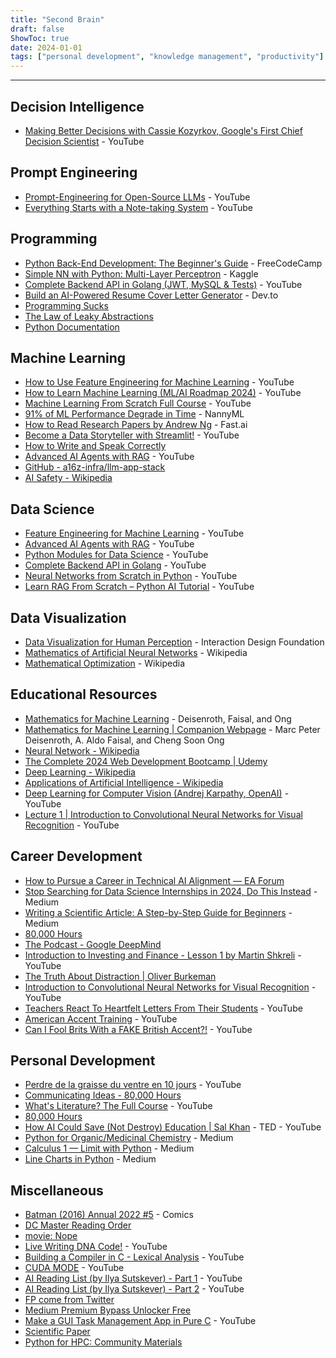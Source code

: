 ```yaml
---
title: "Second Brain"
draft: false
ShowToc: true
date: 2024-01-01
tags: ["personal development", "knowledge management", "productivity"]
---
```


---


## Decision Intelligence
- [Making Better Decisions with Cassie Kozyrkov, Google's First Chief Decision Scientist](https://www.youtube.com/watch?v=h0gbw-Ur_do) - YouTube

## Prompt Engineering
- [Prompt-Engineering for Open-Source LLMs](https://www.youtube.com/watch?v=OgO1gpXSUzU) - YouTube
- [Everything Starts with a Note-taking System](https://www.youtube.com/watch?v=OgO1gpXSUzU) - YouTube

## Programming
- [Python Back-End Development: The Beginner's Guide](https://www.freecodecamp.org/news/python-back-end-development-the-beginners-guide/) - FreeCodeCamp
- [Simple NN with Python: Multi-Layer Perceptron](https://www.kaggle.com/code/androbomb/simple-nn-with-python-multi-layer-perceptron/notebook#Neural-Network) - Kaggle
- [Complete Backend API in Golang (JWT, MySQL & Tests)](https://www.youtube.com/watch?v=h0gbw-Ur_do) - YouTube
- [Build an AI-Powered Resume Cover Letter Generator](https://dev.to/copilotkit/build-an-ai-powered-resume-cover-letter-generator-copilotkit-langchain-tavily-nextjs-1nkc) - Dev.to
- [Programming Sucks](https://www.stilldrinking.org/programming-sucks)
- [The Law of Leaky Abstractions](https://www.joelonsoftware.com/2002/11/11/the-law-of-leaky-abstractions/)
- [Python Documentation](https://docs.python.org/pt-br/3/library/index.html)

## Machine Learning
- [How to Use Feature Engineering for Machine Learning](https://www.youtube.com/watch?v=OgO1gpXSUzU) - YouTube
- [How to Learn Machine Learning (ML/AI Roadmap 2024)](https://www.youtube.com/watch?v=h0gbw-Ur_do) - YouTube
- [Machine Learning From Scratch Full Course](https://www.youtube.com/watch?v=h0gbw-Ur_do) - YouTube
- [91% of ML Performance Degrade in Time](https://www.nannyml.com/blog/91-of-ml-perfomance-degrade-in-time) - NannyML
- [How to Read Research Papers by Andrew Ng](https://forums.fast.ai/t/how-to-read-research-papers-andrew-ng/66892) - Fast.ai
- [Become a Data Storyteller with Streamlit!](https://www.youtube.com/watch?v=h0gbw-Ur_do) - YouTube
- [How to Write and Speak Correctly](https://fr.singlelogin.re/book/1941685/b08d78/how-to-write-and-speak-correctly.html?dsource=recommend)
- [Advanced AI Agents with RAG](https://www.youtube.com/watch?v=h0gbw-Ur_do) - YouTube
- [GitHub - a16z-infra/llm-app-stack](https://github.com/Avaiga/taipy)
- [AI Safety - Wikipedia](https://en.wikipedia.org/wiki/AI_safety)

## Data Science
- [Feature Engineering for Machine Learning](https://www.youtube.com/watch?v=OgO1gpXSUzU) - YouTube
- [Advanced AI Agents with RAG](https://www.youtube.com/watch?v=h0gbw-Ur_do) - YouTube
- [Python Modules for Data Science](https://www.youtube.com/watch?v=h0gbw-Ur_do) - YouTube
- [Complete Backend API in Golang](https://www.youtube.com/watch?v=h0gbw-Ur_do) - YouTube
- [Neural Networks from Scratch in Python](https://www.youtube.com/watch?v=h0gbw-Ur_do) - YouTube
- [Learn RAG From Scratch – Python AI Tutorial](https://www.youtube.com/watch?v=h0gbw-Ur_do) - YouTube

## Data Visualization
- [Data Visualization for Human Perception](https://www.interaction-design.org/literature/book/the-encyclopedia-of-human-computer-interaction-2nd-ed/data-visualization-for-human-perception?refresh=true%3Frefresh%3Dtrue) - Interaction Design Foundation
- [Mathematics of Artificial Neural Networks](https://en.wikipedia.org/wiki/Mathematics_of_artificial_neural_networks) - Wikipedia
- [Mathematical Optimization](https://en.wikipedia.org/wiki/Mathematical_optimization) - Wikipedia

## Educational Resources
- [Mathematics for Machine Learning](https://mml-book.github.io/) - Deisenroth, Faisal, and Ong
- [Mathematics for Machine Learning | Companion Webpage](https://mml-book.github.io/) - Marc Peter Deisenroth, A. Aldo Faisal, and Cheng Soon Ong
- [Neural Network - Wikipedia](https://en.wikipedia.org/wiki/Neural_network)
- [The Complete 2024 Web Development Bootcamp | Udemy](https://www.udemy.com/course/the-complete-web-development-bootcamp/)
- [Deep Learning - Wikipedia](https://en.wikipedia.org/wiki/Deep_learning)
- [Applications of Artificial Intelligence - Wikipedia](https://en.wikipedia.org/wiki/Applications_of_artificial_intelligence)
- [Deep Learning for Computer Vision (Andrej Karpathy, OpenAI)](https://www.youtube.com/watch?v=h0gbw-Ur_do) - YouTube
- [Lecture 1 | Introduction to Convolutional Neural Networks for Visual Recognition](https://www.youtube.com/watch?v=h0gbw-Ur_do) - YouTube

## Career Development
- [How to Pursue a Career in Technical AI Alignment — EA Forum](https://www.effectivealtruism.org/articles/how-to-pursue-a-career-in-technical-ai-alignment/)
- [Stop Searching for Data Science Internships in 2024, Do This Instead](https://www.medium.com/) - Medium
- [Writing a Scientific Article: A Step-by-Step Guide for Beginners](https://www.medium.com/) - Medium
- [80,000 Hours](https://80000hours.org/)
- [The Podcast - Google DeepMind](https://www.google.com/)
- [Introduction to Investing and Finance - Lesson 1 by Martin Shkreli](https://www.youtube.com/watch?v=h0gbw-Ur_do) - YouTube
- [The Truth About Distraction | Oliver Burkeman](https://www.oliverburkeman.com/)
- [Introduction to Convolutional Neural Networks for Visual Recognition](https://www.youtube.com/watch?v=h0gbw-Ur_do) - YouTube
- [Teachers React To Heartfelt Letters From Their Students](https://www.youtube.com/watch?v=h0gbw-Ur_do) - YouTube
- [American Accent Training](https://www.youtube.com/watch?v=h0gbw-Ur_do) - YouTube
- [Can I Fool Brits With a FAKE British Accent?!](https://www.youtube.com/watch?v=h0gbw-Ur_do) - YouTube

## Personal Development
- [Perdre de la graisse du ventre en 10 jours](https://www.youtube.com/watch?v=h0gbw-Ur_do) - YouTube
- [Communicating Ideas - 80,000 Hours](https://80000hours.org/)
- [What's Literature? The Full Course](https://www.youtube.com/watch?v=h0gbw-Ur_do) - YouTube
- [80,000 Hours](https://80000hours.org/)
- [How AI Could Save (Not Destroy) Education | Sal Khan](https://www.youtube.com/watch?v=h0gbw-Ur_do) - TED - YouTube
- [Python for Organic/Medicinal Chemistry](https://www.medium.com/) - Medium
- [Calculus 1 — Limit with Python](https://www.medium.com/) - Medium
- [Line Charts in Python](https://www.medium.com/) - Medium

## Miscellaneous
- [Batman (2016) Annual 2022 #5](https://readcomicsonline.ru/comic/batman-2016/annual2022/5) - Comics
- [DC Master Reading Order](https://www.dcuniverse.com/)
- [movie: Nope](https://www.imdb.com/title/tt10954600/)
- [Live Writing DNA Code!](https://www.youtube.com/watch?v=h0gbw-Ur_do) - YouTube
- [Building a Compiler in C - Lexical Analysis](https://www.youtube.com/watch?v=h0gbw-Ur_do) - YouTube
- [CUDA MODE](https://www.youtube.com/watch?v=h0gbw-Ur_do) - YouTube
- [AI Reading List (by Ilya Sutskever) - Part 1](https://www.youtube.com/watch?v=h0gbw-Ur_do) - YouTube
- [AI Reading List (by Ilya Sutskever) - Part 2](https://www.youtube.com/watch?v=h0gbw-Ur_do) - YouTube
- [FP come from Twitter](https://www.twitter.com/)
- [Medium Premium Bypass Unlocker Free](https://www.medium.com/)
- [Make a GUI Task Management App in Pure C](https://www.youtube.com/watch?v=h0gbw-Ur_do) - YouTube
- [Scientific Paper](http://halfonlab.ccr.buffalo.edu/other_docs/scientific_paper.pdf)
- [Python for HPC: Community Materials](https://www.medium.com/)
